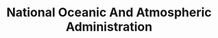 ---
# This topic lives at
# https://digital.gov/topics/national-oceanic-and-atmospheric-administration

slug: "national-oceanic-and-atmospheric-administration"

# Topic Title
title: "National Oceanic And Atmospheric Administration"

# description — keep it short and clear
summary: ""


# Weight
weight: 1

# For more information on managing topics,
# see https://github.com/GSA/digitalgov.gov/wiki
---